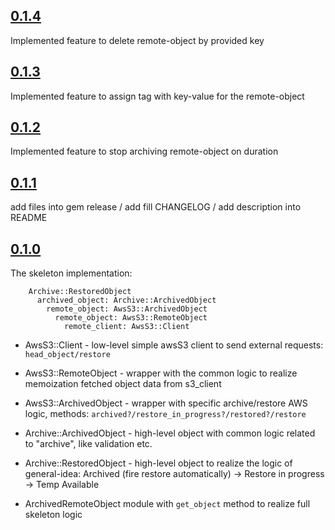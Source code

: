 [0.1.4]: https://github.com/mifrill/archived_remote_object/compare/v0.1.3...v0.1.4

## [0.1.4] ##

Implemented feature to delete remote-object by provided key 

[0.1.3]: https://github.com/mifrill/archived_remote_object/compare/v0.1.2...v0.1.3

## [0.1.3] ##

Implemented feature to assign tag with key-value for the remote-object

[0.1.2]: https://github.com/mifrill/archived_remote_object/compare/v0.1.1...v0.1.2

## [0.1.2] ##

Implemented feature to stop archiving remote-object on duration

[0.1.1]: https://github.com/mifrill/archived_remote_object/compare/v0.1.0...v0.1.1

## [0.1.1] ##

add files into gem release / add fill CHANGELOG / add description into README

[0.1.0]: https://github.com/Mifrill/archived_remote_object/releases/tag/v0.1.0

## [0.1.0] ##

The skeleton implementation:

```
    Archive::RestoredObject
      archived_object: Archive::ArchivedObject
        remote_object: AwsS3::ArchivedObject
          remote_object: AwsS3::RemoteObject
            remote_client: AwsS3::Client
```

- AwsS3::Client - low-level simple awsS3 client to send external requests: `head_object/restore`

- AwsS3::RemoteObject - wrapper with the common logic to realize memoization fetched object data from s3_client

- AwsS3::ArchivedObject - wrapper with specific archive/restore AWS logic, methods: `archived?/restore_in_progress?/restored?/restore`

- Archive::ArchivedObject - high-level object with common logic related to "archive", like validation etc.

- Archive::RestoredObject - high-level object to realize the logic of general-idea: 
    Archived (fire restore automatically) -> Restore in progress -> Temp Available

- ArchivedRemoteObject module with `get_object` method to realize full skeleton logic

